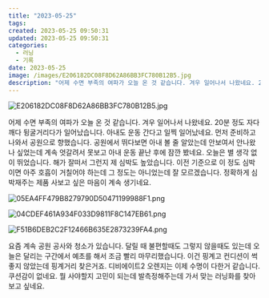 ```yaml
---
title: "2023-05-25"
tags:
created: 2023-05-25 09:50:31
updated: 2023-05-25 09:50:31
categories:
  - 러닝
  - 기록
date: 2023-05-25
image: /images/E206182DC08F8D62A86BB3FC780B12B5.jpg
description: "어제 수면 부족의 여파가 오늘 온 것 같습니다. 겨우 일어나서 나왔네요. 20분 정도 자다깨다 뒹굴거리다가 일어났습니다. 아내도 운동 간다고 일찍 일어났네요. 먼저 준비하고 나와서 공원으로 향했습니다. 공원에서 뛰다보면 아내 볼 줄 알았는데 안보여서 안나왔나 싶었는데 계속 엇갈려서 못보"
---
```


![E206182DC08F8D62A86BB3FC780B12B5.jpg](/images/E206182DC08F8D62A86BB3FC780B12B5.jpg)
 
 

어제 수면 부족의 여파가 오늘 온 것 같습니다. 겨우 일어나서 나왔네요. 20분 정도 자다깨다 뒹굴거리다가 일어났습니다.
아내도 운동 간다고 일찍 일어났네요. 먼저 준비하고 나와서 공원으로 향했습니다. 공원에서 뛰다보면 아내 볼 줄 알았는데 안보여서 안나왔나 싶었는데 계속 엇갈려서 못보고 아내 운동 끝난 후에 잠깐 봤네요.
오늘은 별 생각 없이 뛰었습니다. 해가 잘떠서 그런지 제 심박도 높았습니다. 이전 기준으로 이 정도 심박이면 아주 호흡이 거칠어야 하는데 그 정도는 아니었는데 잘 모르겠습니다. 정확하게 심박재주는 제품 사보고 싶은 마음이 계속 생기네요.

 
 ![05EA4FF479B8279790D50471199988F1.png](/images/05EA4FF479B8279790D50471199988F1.png)
 
 

 
 ![04CDEF461A934F033D9811F8C147EB61.png](/images/04CDEF461A934F033D9811F8C147EB61.png)
 
 

 
 ![F51B6DEB2C2F12466B635E2873239FA4.png](/images/F51B6DEB2C2F12466B635E2873239FA4.png)
 
 

요즘 계속 공원 공사와 청소가 있습니다. 달릴 때 불편할때도 그렇지 않을때도 있는데 오늘은 달리는 구간에서 예초를 해서 조금 빨리 마무리했습니다. 이건 핑계고 컨디션이 썩 좋지 않았는데 핑계거리 찾은거죠.
디비에이트2 오렌지는 이제 수명이 다한거 같습니다. 쿠션감이 없네요. 뭘 사야할지 고민이 되는데 발측정해주는데 가서 맞는 러닝화를 찾아보고 싶네요.

